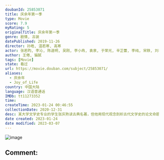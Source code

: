 ```yaml
---
doubanId: 25853071
title: 庆余年第一季
type: Movie
score: 7.9
myRating: 5
originalTitle: 庆余年第一季
genre: 剧情, 古装
datePublished: 2019-11-26
director: 孙皓, 温若寒, 高寒
actor: 张若昀, 李沁, 陈道明, 吴刚, 李小冉, 袁泉, 于荣光, 辛芷蕾, 李纯, 宋轶, 刘桦, 田雨, 王阳, 于谨维, 郭麒麟, 高曙光, 李强, 于洋, 海一天, 肖战, 佟梦实, 刘端端, 张昊唯, 李俊贤, 刘润南, 韩玖诺, 刘美彤, 韩昊霖, 崔志刚, 贾景晖, 代文雯, 李子峰, 崔鹏, 杜玉明, 赵柯, 许还山, 曹翠芬, 李建义, 郑毓芝, 梁爱琪, 李洪权, 赫子铭, 罗二羊, 傅迦, 赵振廷, 董可飞, 康杰, 张恒瑞, 郭家诺, 常铖, 于安, 淮文, 孙亦沐, 王铮, 邓童天, 乔于庭, 林静, 于小鸣, 姜洋, 东靖川, 阎鹤祥, 刘琪奕, 白澜, 顾语涵, 魏晚秋, 吴韬, 巫蛊悠悠, 赵岩涛, 钱文青, 吕志辉
author: 王倦, 猫腻
tags: [Movie]
state: 看过
url: https://movie.douban.com/subject/25853071/
aliases:
  - 庆余年
  - Joy_of_Life
country: 中国大陆
language: 汉语普通话
IMDb: tt11273352
time: 
createTime: 2023-01-24 00:46:55
collectionDate: 2020-12-31
desc: 某大学文学史专业的学生张庆熟读古典名著，但他用现代观念剖析古代文学史的论文命题不被叶教授所认可。为了让叶教授成为自己的研究生导师，张庆决定通过写小说的方式，进一步阐述自己想要表达的观点。在他的小说中...
date created: 2023-01-24
date modified: 2023-03-07
---
```


![image](p2575362797.jpg)

Comment:
---
